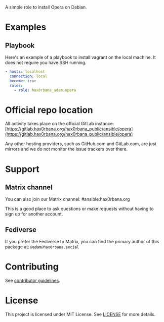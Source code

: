 A simple role to install Opera on Debian.

# Examples
## Playbook
Here's an example of a playbook to install vagrant on the local machine. It
does not require you have SSH running.

```yaml
- hosts: localhost
  connection: local
  become: true
  roles:
    - role: hax0rbana_adam.opera
```

# Official repo location
All activity takes place on the official GitLab instance:
[https://gitlab.hax0rbana.org/hax0rbana_public/ansible/opera](https://gitlab.hax0rbana.org/hax0rbana_public/ansible/opera)

Any other hosting providers, such as GitHub.com and GitLab.com, are just mirrors
and we do not monitor the issue trackers over there.

# Support
## Matrix channel
You can also join our Matrix channel: #ansible:hax0rbana.org

This is a good place to ask questions or make requests without having to sign
up for another account.

## Fediverse
If you prefer the Fediverse to Matrix, you can find the primary author of this
package at: `@adam@hax0rbana.social`

# Contributing
See [contributor guidelines](CONTRIBUTING.md).

# License
This project is licensed under MIT License. See [LICENSE](LICENSE) for more details.
